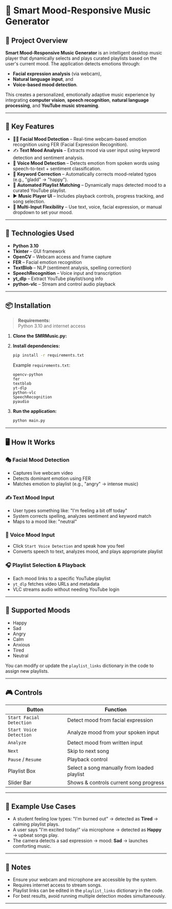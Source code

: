 # 🎵 Smart Mood-Responsive Music Generator

## 🧠 Project Overview

**Smart Mood-Responsive Music Generator** is an intelligent desktop music player that dynamically selects and plays curated playlists based on the user's current mood. The application detects emotions through:

- **Facial expression analysis** (via webcam),
- **Natural language input**, and
- **Voice-based mood detection**.

This creates a personalized, emotionally adaptive music experience by integrating **computer vision**, **speech recognition**, **natural language processing**, and **YouTube music streaming**.

---

## 🌟 Key Features

- 🧍‍♂️ **Facial Mood Detection** – Real-time webcam-based emotion recognition using FER (Facial Expression Recognition).
- ✍️ **Text Mood Analysis** – Extracts mood via user input using keyword detection and sentiment analysis.
- 🎤 **Voice Mood Detection** – Detects emotion from spoken words using speech-to-text + sentiment classification.
- 📝 **Keyword Correction** – Automatically corrects mood-related typos (e.g., "gladd" → "happy").
- 🎼 **Automated Playlist Matching** – Dynamically maps detected mood to a curated YouTube playlist.
- ▶️ **Music Player UI** – Includes playback controls, progress tracking, and song selection.
- 🧩 **Multi-Input Flexibility** – Use text, voice, facial expression, or manual dropdown to set your mood.

---

## 🧰 Technologies Used

- **Python 3.10**
- **Tkinter** – GUI framework
- **OpenCV** – Webcam access and frame capture
- **FER** – Facial emotion recognition
- **TextBlob** – NLP (sentiment analysis, spelling correction)
- **SpeechRecognition** – Voice input and transcription
- **yt_dlp** – Extract YouTube playlist/song info
- **python-vlc** – Stream and control audio playback

---

## 📦 Installation

> **Requirements:**  
> Python 3.10 and internet access

1. **Clone the SMRMusic.py:**

2. **Install dependencies:**
   ```bash
   pip install -r requirements.txt
   ```

   Example `requirements.txt`:
   ```
   opencv-python
   fer
   textblob
   yt-dlp
   python-vlc
   SpeechRecognition
   pyaudio
   ```

3. **Run the application:**
   ```bash
   python main.py
   ```

---

## 🖥️ How It Works

### 🎭 Facial Mood Detection
- Captures live webcam video
- Detects dominant emotion using FER
- Matches emotion to playlist (e.g., "angry" → intense music)

### ✍️ Text Mood Input
- User types something like: "I'm feeling a bit off today"
- System corrects spelling, analyzes sentiment and keyword match
- Maps to a mood like: "neutral"

### 🎤 Voice Mood Input
- Click `Start Voice Detection` and speak how you feel
- Converts speech to text, analyzes mood, and plays appropriate playlist

### 🎧 Playlist Selection & Playback
- Each mood links to a specific YouTube playlist
- `yt_dlp` fetches video URLs and metadata
- VLC streams audio without needing YouTube login

---

## 💬 Supported Moods

- Happy
- Sad
- Angry
- Calm
- Anxious
- Tired
- Neutral

You can modify or update the `playlist_links` dictionary in the code to assign new playlists.

---

## 🎮 Controls

| Button                | Function                                           |
|------------------------|----------------------------------------------------|
| `Start Facial Detection` | Detect mood from facial expression               |
| `Start Voice Detection`  | Analyze mood from your spoken input              |
| `Analyze`             | Detect mood from written input                     |
| `Next`                | Skip to next song                                  |
| `Pause` / `Resume`    | Playback control                                   |
| Playlist Box          | Select a song manually from loaded playlist        |
| Slider Bar            | Shows & controls current song progress             |

---

## 🧪 Example Use Cases

- A student feeling low types: "I'm burned out" → detected as **Tired** → calming playlist plays.
- A user says "I'm excited today!" via microphone → detected as **Happy** → upbeat songs play.
- The camera detects a sad expression → mood: **Sad** → launches comforting music.

---

## 📌 Notes

- Ensure your webcam and microphone are accessible by the system.
- Requires internet access to stream songs.
- Playlist links can be edited in the `playlist_links` dictionary in the code.
- For best results, avoid running multiple detection modes simultaneously.

---
